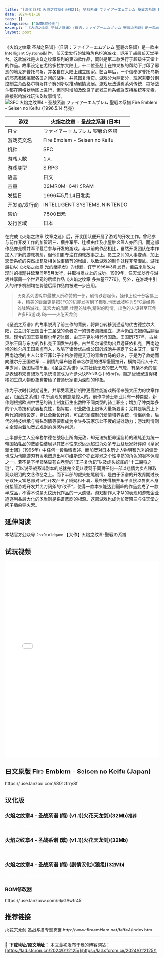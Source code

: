 ```yaml
---
title: "[汉化]SFC 火焰之纹章4 &#8211; 圣战系谱 ファイアーエムブレム 聖戦の系譜 Fire Emblem &#8211; Seisen no Keifu（1996.5.14 発売） 免费下载"
date: 2024-01-18
tags: []
categories: ["GAME藏经阁"]
excerpt: "《火焰之纹章 圣战之系谱》（日语：ファイアーエムブレム 聖戦の系譜）是一款由Intelligent Systems制作、任天堂发行的战略角色扮演游戏，适用于超级任天堂平台。这款游戏是火焰之纹章系列的第四款作品，同时是第二款发行于超级任天堂上的作品。故事设定在尤格多拉尔大陆上，十二位圣战士在神龙族的帮&hellip;"
layout: post
---
```


<div></div>
《火焰之纹章 圣战之系谱》（日语：ファイアーエムブレム 聖戦の系譜）是一款由Intelligent Systems制作、任天堂发行的战略角色扮演游戏，适用于超级任天堂平台。这款游戏是火焰之纹章系列的第四款作品，同时是第二款发行于超级任天堂上的作品。故事设定在尤格多拉尔大陆上，十二位圣战士在神龙族的帮助下封印了邪恶的地龙罗普托乌斯，并各自在大陆上建立国家。数百年后，一个信奉罗普托乌斯的邪恶教团挑起各国之间的战争，并意图复活它。游戏分为两部分，玩家需要分别控制主角西格尔特及其子赛列斯以推动剧情发展。游戏玩法遵循系列传统，每场战斗都在网格状地图上进行，但同时增加及改良了武器三角系统及支持系统等元素，直接影响游戏玩法及故事情节。

<img style="display: block; margin-left: auto; margin-right: auto;" title="SFC 火焰之纹章4 - 圣战系谱" src="https://lad.sfcrom.cn/wp-content/uploads/2024/01/20240117_65a7e4165cdef.jpg" alt="SFC 火焰之纹章4 - 圣战系谱 ファイアーエムブレム 聖戦の系譜 Fire Emblem - Seisen no Keifu（1996.5.14 発売）" />
<table>
<thead>
<tr>
<th>游戏</th>
<th>火焰之纹章 - 圣战之系谱 (日本)</th>
</tr>
</thead>
<tbody>
<tr>
<td>日文</td>
<td>ファイアーエムブレム 聖戦の系譜</td>
</tr>
<tr>
<td>游戏英文名</td>
<td>Fire Emblem - Seisen no Keifu</td>
</tr>
<tr>
<td>机种</td>
<td>SFC</td>
</tr>
<tr>
<td>游戏人数</td>
<td>1人</td>
</tr>
<tr>
<td>游戏类型</td>
<td>S.RPG</td>
</tr>
<tr>
<td>语言</td>
<td>日文</td>
</tr>
<tr>
<td>容量</td>
<td>32MROM+64K SRAM</td>
</tr>
<tr>
<td>发售日</td>
<td>1996年5月14日发卖</td>
</tr>
<tr>
<td>开发商/发行商</td>
<td>INTELLIGENT SYSTEMS, NINTENDO</td>
</tr>
<tr>
<td>售价</td>
<td>7500日元</td>
</tr>
<tr>
<td>发行区域</td>
<td>日本</td>
</tr>
</tbody>
</table>
在完成《火焰之纹章 纹章之谜》后，开发团队便开展了游戏的开发工作。曾经参与前作开发工作的加贺昭三、横井军平、辻横由佳及小屋胜义等人亦回归。而这部作品亦是横井军平最后参与开发的游戏。与以前的作品相比，虽然开发团队在本作加入了新的游戏机制，但他们更专注在游戏故事之上。员工之间的人事变动，加上恋爱系统的突然出现及相关故事情节的增加，以致游戏的制作过程非常混乱。游戏最初以《火焰之纹章 光的继承者》为标题，订于1996年3月发行，但后来则改为现时的标题并延至同年5月发行，并取得商业上的成功。1999年，任天堂发行与游戏共享同一个世界观的后续作品《火焰之纹章 多拉基亚776》。另外，在游戏中引入的许多机制均在其他后续作品内被进一步应用。
<blockquote>火炎系列游戏中最被人所称赞的一部，剧情跌宕起伏，操作上也十分容易上手，精美的画面更是把SFC的机能发挥到了极限,也因此被称为SFC最经典的战略游戏。其宏大的场面,壮丽的战争,精彩的剧情，出色的人设甚至压倒许多PS游戏.
By——火花天龙剑</blockquote>
《圣战之系谱》的故事脱离了前三作的背景，将舞台转移到遥远的优古德拉尔大陆，古兰贝尔王国由十二圣战的勇者之一的贤者海姆建立，迄今仍由海姆的后嗣治理。现今的国王亚斯穆尔年迈体弱，由王子克尔特代行国政。王国历757年，古兰贝尔王国与东方的依扎克王国发生战争，古兰贝尔诸侯均出兵远征依扎克，西南边境的维尔丹王国乘虚而入，攻陷了诸侯优古维公国的城池并掠走了公主艾汀，留守西南边境的主人公席亚菲公子辛格尔德是艾汀的青梅竹马的好友，于是为了救她而向维尔丹王国进军……剧情的幕布随着辛格尔德的进军慢慢拉开，横跨两代人十六年岁月，版图纵横千里，《圣战之系谱》以其壮绝无双的宏大气魄、有条不紊的信息表述和完善细致的系统设置成为许多火纹FANS心中的神作，而那些被塑造得栩栩如生的人物形象也带给了普通玩家更为深刻的印象。

作为于次时代时期诞生，并承受着更新机种更高性能游戏所带来强大压力的纹章作品，《圣战之系谱》中所涌现的创意是惊人的。前作中骑士职业只有一种类型，新作则根据欧洲中世纪的骑士制度衍生出数种不同类型的骑士职业；增加了种类繁多的个人特技和武器相克性，指挥度，职业数值上限等大量新要素；尤其是横贯上下两代的剧情设定，更让全新设计的，可由玩家控制的爱情培养系统，情侣组合，后代的特技继承与特殊剧情等要素成为令许多玩家乐此不疲的游戏动力；游戏剧情则完全浸染着加贺式戏剧的灵感与创思。

上半部分主人公辛格尔德在战场上所向无敌，却无法抗拒命运齿轮的碾轧沦为统一帝国牺牲品的悲剧性结局以其艺术性来说远远超过为众多专业级玩家好评的《皇家骑士团》（1995年）中任何一段煽情表述。而加贺对日本历史人物明智光秀的偏爱也成为他能游刃有余地塑造出阿尔维斯这个亦正亦邪之个性卓然的角色的根本保障之一。若不是下半部略显苍白老套的“王子复仇记”以及虎头蛇尾的“十二魔将之谜”，可以说圣战系谱剧本的成就完全足以凌驾于同期任何一部以悲情为卖点赚取观众眼泪的文艺作品之上。而下半部的虎头蛇尾剧情，是由于系谱的开发周期过长导致任天堂总部对IS社开发产生了质疑和不满，最终使得横井军平直接以负责人身份接管游戏开发并大刀阔斧的“改革”，使得一款本来能达到巅峰的作品变成了一款半成品，不得不说是火纹历代作品的一大遗憾。游戏制作人才华的表现和游戏企业追逐利益最大化的矛盾则是系谱悲剧的根源。这部游戏也成为加贺昭三与任天堂之间矛盾的导火索。

<a name="ci_title0"></a>
<h2>延伸阅读</h2>
本站官方公众号：<code>wx9ioldgame</code>
【大作】火焰之纹章-聖戦の系譜

<a name="ci_title1"></a>
<h2>试玩视频</h2>
<iframe style="width: 1000px; height: 640px; max-width: 100%;" src="//player.bilibili.com/player.html?aid=978213665&amp;cid=486669770&amp;page=1" frameborder="no" scrolling="no" allowfullscreen="allowfullscreen"> </iframe><a name="ci_title2"></a>
<h2>日文原版 Fire Emblem - Seisen no Keifu (Japan)</h2>
https://juse.lanzoui.com/i8Q1ztrry8f

<a name="ci_title3"></a>
<h2>汉化版</h2>
<a name="ci_title4"></a>
<h3>火焰之纹章4 - 圣战系谱 (简) (v1.1)(火花天龙剑)(32Mb)<code>推荐</code></h3>
<span style="color: #ffffff;">https://juse.lanzoui.com/iTbYLtrs17c</span>

<a name="ci_title5"></a>
<h3>火焰之纹章4 - 圣战系谱 (繁) (v1.1)(火花天龙剑)(32Mb)</h3>
<span style="color: #ffffff;">https://juse.lanzoui.com/iljMTtrstpi</span>

<a name="ci_title6"></a>
<h3>火焰之纹章4 - 圣战系谱 (简) (剧情汉化)(狼组)(32Mb)</h3>
<span style="color: #ffffff;">https://juse.lanzoui.com/iidEAtrsvxi</span>

<a name="ci_title7"></a>
<h3>ROM修改器</h3>
https://juse.lanzouw.com/i6pGAwfr45i

<a name="ci_title8"></a>
<h2>推荐链接</h2>
火花天龙剑 圣战系谱专题页面
http://www.fireemblem.net/fe/fe4/index.htm

---
📖 **下载地址/原文地址：** 本文最初发布于我的博客网站：[https://lad.sfcrom.cn/2024/01/2125/](https://lad.sfcrom.cn/2024/01/2125/)
